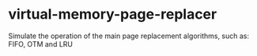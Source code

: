 # virtual-memory-page-replacer
Simulate the operation of the main page replacement algorithms, such as: FIFO, OTM and LRU
